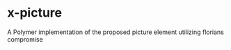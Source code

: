 x-picture
========

A Polymer implementation of the proposed picture element utilizing florians compromise

